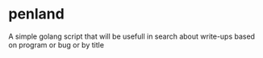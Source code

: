 # penland
A simple golang script that will be usefull in search about write-ups based on program or bug or by title

